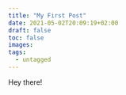 ```yaml
---
title: "My First Post"
date: 2021-05-02T20:09:19+02:00
draft: false
toc: false
images:
tags: 
  - untagged
---
```


Hey there!